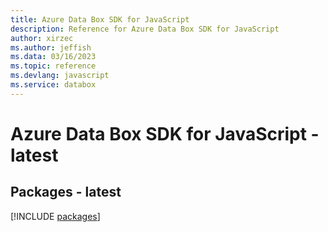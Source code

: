 ```yaml
---
title: Azure Data Box SDK for JavaScript
description: Reference for Azure Data Box SDK for JavaScript
author: xirzec
ms.author: jeffish
ms.data: 03/16/2023
ms.topic: reference
ms.devlang: javascript
ms.service: databox
---
```

# Azure Data Box SDK for JavaScript - latest
## Packages - latest
[!INCLUDE [packages](data-box-index.md)]